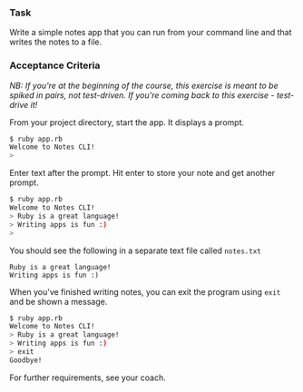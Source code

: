 ### Task

Write a simple notes app that you can run from your command line and that writes the notes to a file.

### Acceptance Criteria

_NB: If you're at the beginning of the course, this exercise is meant to be spiked in pairs, not test-driven. If you're coming back to this exercise - test-drive it!_

From your project directory, start the app. It displays a prompt.
```sh
$ ruby app.rb
Welcome to Notes CLI!
>
```

Enter text after the prompt. Hit enter to store your note and get another prompt.

```sh
$ ruby app.rb
Welcome to Notes CLI!
> Ruby is a great language!
> Writing apps is fun :)
>
```

You should see the following in a separate text file called `notes.txt`

```
Ruby is a great language!
Writing apps is fun :)
```

When you've finished writing notes, you can exit the program using `exit` and be shown a message.

```sh
$ ruby app.rb
Welcome to Notes CLI!
> Ruby is a great language!
> Writing apps is fun :)
> exit
Goodbye!
```

For further requirements, see your coach.
